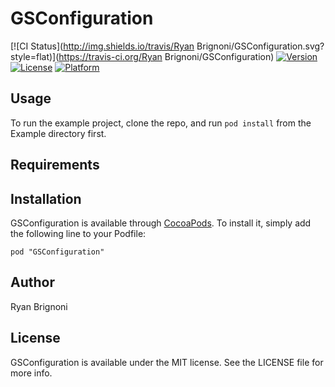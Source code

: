 # GSConfiguration

[![CI Status](http://img.shields.io/travis/Ryan Brignoni/GSConfiguration.svg?style=flat)](https://travis-ci.org/Ryan Brignoni/GSConfiguration)
[![Version](https://img.shields.io/cocoapods/v/GSConfiguration.svg?style=flat)](http://cocoadocs.org/docsets/GSConfiguration)
[![License](https://img.shields.io/cocoapods/l/GSConfiguration.svg?style=flat)](http://cocoadocs.org/docsets/GSConfiguration)
[![Platform](https://img.shields.io/cocoapods/p/GSConfiguration.svg?style=flat)](http://cocoadocs.org/docsets/GSConfiguration)

## Usage

To run the example project, clone the repo, and run `pod install` from the Example directory first.

## Requirements

## Installation

GSConfiguration is available through [CocoaPods](http://cocoapods.org). To install
it, simply add the following line to your Podfile:

    pod "GSConfiguration"

## Author

Ryan Brignoni

## License

GSConfiguration is available under the MIT license. See the LICENSE file for more info.

